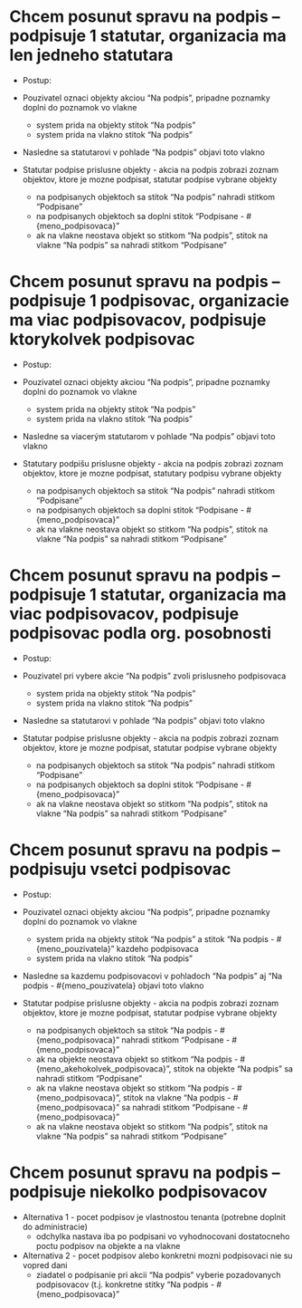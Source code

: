 # Chcem posunut spravu na podpis – podpisuje 1 statutar, organizacia ma len jedneho statutara
- Postup: 
- Pouzivatel oznaci objekty akciou “Na podpis”, pripadne poznamky doplni do poznamok vo vlakne

   - system prida na objekty stitok “Na podpis”
   - system prida na vlakno stitok “Na podpis”

- Nasledne sa statutarovi v pohlade “Na podpis” objavi toto vlakno

- Statutar podpise prislusne objekty - akcia na podpis zobrazi zoznam objektov, ktore je mozne podpisat, statutar podpise vybrane objekty
   - na podpisanych objektoch sa stitok “Na podpis” nahradi stitkom “Podpisane”
   - na podpisanych objektoch sa doplni stitok “Podpisane - #{meno_podpisovaca}”
   - ak na vlakne neostava objekt so stitkom “Na podpis”, stitok na vlakne “Na podpis” sa nahradi stitkom “Podpisane”

# Chcem posunut spravu na podpis – podpisuje 1 podpisovac, organizacie ma viac podpisovacov, podpisuje ktorykolvek podpisovac
- Postup:
- Pouzivatel oznaci objekty akciou “Na podpis”, pripadne poznamky doplni do poznamok vo vlakne

   - system prida na objekty stitok “Na podpis”
   - system prida na vlakno stitok “Na podpis”

- Nasledne sa viacerým statutarom v pohlade “Na podpis” objavi toto vlakno

- Statutary podpišu prislusne objekty - akcia na podpis zobrazi zoznam objektov, ktore je mozne podpisat, statutary podpisu vybrane objekty
   - na podpisanych objektoch sa stitok “Na podpis” nahradi stitkom “Podpisane”
   - na podpisanych objektoch sa doplni stitok “Podpisane - #{meno_podpisovaca}”
   - ak na vlakne neostava objekt so stitkom “Na podpis”, stitok na vlakne “Na podpis” sa nahradi stitkom “Podpisane”

# Chcem posunut spravu na podpis – podpisuje 1 statutar, organizacia ma viac podpisovacov, podpisuje podpisovac podla org. posobnosti
- Postup: 
- Pouzivatel pri vybere akcie “Na podpis” zvoli prislusneho podpisovaca

   - system prida na objekty stitok “Na podpis”
   - system prida na vlakno stitok “Na podpis”

- Nasledne sa statutarovi v pohlade “Na podpis” objavi toto vlakno

- Statutar podpise prislusne objekty - akcia na podpis zobrazi zoznam objektov, ktore je mozne podpisat, statutar podpise vybrane objekty
   - na podpisanych objektoch sa stitok “Na podpis” nahradi stitkom “Podpisane”
   - na podpisanych objektoch sa doplni stitok “Podpisane - #{meno_podpisovaca}”
   - ak na vlakne neostava objekt so stitkom “Na podpis”, stitok na vlakne “Na podpis” sa nahradi stitkom “Podpisane”

# Chcem posunut spravu na podpis – podpisuju vsetci podpisovac
- Postup:
- Pouzivatel oznaci objekty akciou “Na podpis”, pripadne poznamky doplni do poznamok vo vlakne
   - system prida na objekty stitok “Na podpis” a stitok “Na podpis - #{meno_pouzivatela}” kazdeho podpisovaca
   - system prida na vlakno stitok “Na podpis”

- Nasledne sa kazdemu podpisovacovi v pohladoch “Na podpis” aj “Na podpis - #{meno_pouzivatela} objavi toto vlakno

- Statutar podpise prislusne objekty - akcia na podpis zobrazi zoznam objektov, ktore je mozne podpisat, statutar podpise vybrane objekty
   - na podpisanych objektoch sa stitok “Na podpis - #{meno_podpisovaca}” nahradi stitkom “Podpisane - #{meno_podpisovaca}”
   - ak na objekte neostava objekt so stitkom “Na podpis - #{meno_akehokolvek_podpisovaca}”, stitok na objekte “Na podpis” sa nahradi  stitkom “Podpisane”
   - ak na vlakne neostava objekt so stitkom “Na podpis - #{meno_podpisovaca}”, stitok na vlakne “Na podpis - #{meno_podpisovaca}” sa nahradi stitkom “Podpisane - #{meno_podpisovaca}”
   - ak na vlakne neostava objekt so stitkom “Na podpis”, stitok na vlakne “Na podpis” sa nahradi stitkom “Podpisane”

# Chcem posunut spravu na podpis – podpisuje niekolko podpisovacov
- Alternativa 1 - pocet podpisov je vlastnostou tenanta (potrebne doplnit do administracie)
   - odchylka nastava iba po podpisani vo vyhodnocovani dostatocneho poctu podpisov na objekte a na vlakne
- Alternativa 2 - pocet podpisov alebo konkretni mozni podpisovaci nie su vopred dani
   - ziadatel o podpisanie pri akcii “Na podpis“ vyberie pozadovanych podpisovacov (t.j. konkretne stitky “Na podpis - #{meno_podpisovaca}”